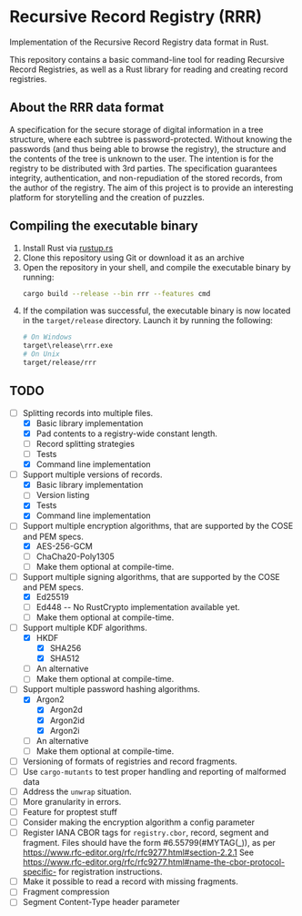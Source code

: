 # Recursive Record Registry (RRR)
Implementation of the Recursive Record Registry data format in Rust.

This repository contains a basic command-line tool for reading Recursive Record Registries, as well as a Rust library for reading and creating record registries.

## About the RRR data format
A specification for the secure storage of digital information in a tree structure, where each subtree is password-protected.
Without knowing the passwords (and thus being able to browse the registry), the structure and the contents of the tree is unknown to the user.
The intention is for the registry to be distributed with 3rd parties.
The specification guarantees integrity, authentication, and non-repudiation of the stored records, from the author of the registry.
The aim of this project is to provide an interesting platform for storytelling and the creation of puzzles.

## Compiling the executable binary
1. Install Rust via [rustup.rs](https://rustup.rs/)
2. Clone this repository using Git or download it as an archive
3. Open the repository in your shell, and compile the executable binary by running:
    ```sh
    cargo build --release --bin rrr --features cmd
    ```
4. If the compilation was successful, the executable binary is now located in the `target/release` directory.
Launch it by running the following:
    ```sh
    # On Windows
    target\release\rrr.exe
    # On Unix
    target/release/rrr
    ```

## TODO
* [ ] Splitting records into multiple files.
    * [x] Basic library implementation
    * [x] Pad contents to a registry-wide constant length.
    * [ ] Record splitting strategies
    * [ ] Tests
    * [x] Command line implementation
* [ ] Support multiple versions of records.
    * [x] Basic library implementation
    * [ ] Version listing
    * [x] Tests
    * [x] Command line implementation
* [ ] Support multiple encryption algorithms, that are supported by the COSE and PEM specs.
    * [x] AES-256-GCM
    * [ ] ChaCha20-Poly1305
    * [ ] Make them optional at compile-time.
* [ ] Support multiple signing algorithms, that are supported by the COSE and PEM specs.
    * [x] Ed25519
    * [ ] Ed448 -- No RustCrypto implementation available yet.
    * [ ] Make them optional at compile-time.
* [ ] Support multiple KDF algorithms.
    * [x] HKDF
        * [x] SHA256
        * [x] SHA512
    * [ ] An alternative
    * [ ] Make them optional at compile-time.
* [ ] Support multiple password hashing algorithms.
    * [x] Argon2
        * [x] Argon2d
        * [x] Argon2id
        * [x] Argon2i
    * [ ] An alternative
    * [ ] Make them optional at compile-time.
* [ ] Versioning of formats of registries and record fragments.
* [ ] Use `cargo-mutants` to test proper handling and reporting of malformed data
* [ ] Address the `unwrap` situation.
* [ ] More granularity in errors.
* [ ] Feature for proptest stuff
* [ ] Consider making the encryption algorithm a config parameter
* [ ] Register IANA CBOR tags for `registry.cbor`, record, segment and fragment. Files should have the
      form #6.55799(#MYTAG(_)), as per https://www.rfc-editor.org/rfc/rfc9277.html#section-2.2.1
      See https://www.rfc-editor.org/rfc/rfc9277.html#name-the-cbor-protocol-specific- for
      registration instructions.
* [ ] Make it possible to read a record with missing fragments.
* [ ] Fragment compression
* [ ] Segment Content-Type header parameter

